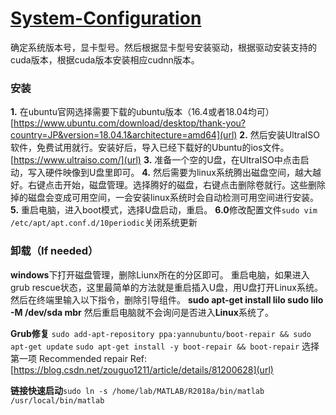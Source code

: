 # [System-Configuration](https://github.com/John-Joe/System-Configuration)
确定系统版本号，显卡型号。然后根据显卡型号安装驱动，根据驱动安装支持的cuda版本，根据cuda版本安装相应cudnn版本。
### 安装
**1.** 在ubuntu官网选择需要下载的ubuntu版本（16.4或者18.04均可）
[https://www.ubuntu.com/download/desktop/thank-you?country=JP&version=18.04.1&architecture=amd64](url)
**2.** 然后安装UltraISO软件，免费试用就行。安装好后，导入已经下载好的Ubuntu的ios文件。
[https://www.ultraiso.com/](url)
**3.** 准备一个空的U盘，在UltraISO中点击启动，写入硬件映像到U盘里即可。
**4.** 然后需要为linux系统腾出磁盘空间，越大越好。右键点击开始，磁盘管理。选择腾好的磁盘，右键点击删除卷就行。这些删除掉的磁盘会变成可用空间，一会安装linux系统时会自动检测可用空间进行安装。
**5.** 重启电脑，进入boot模式，选择U盘启动，重启。
**6.0**修改配置文件`sudo vim /etc/apt/apt.conf.d/10periodic`关闭系统更新

### 卸载（If needed）
**windows**下打开磁盘管理，删除Liunx所在的分区即可。
重启电脑，如果进入grub rescue状态，这里最简单的方法就是重启插入U盘，用U盘打开Linux系统。然后在终端里输入以下指令，删除引导组件。
**sudo apt-get install lilo
sudo lilo -M /dev/sda mbr**
然后重启电脑就不会询问是否进入**Linux**系统了。

**Grub修复**
`sudo add-apt-repository ppa:yannubuntu/boot-repair && sudo apt-get update`
`sudo apt-get install -y boot-repair && boot-repair`
选择第一项 Recommended repair
Ref:[https://blog.csdn.net/zouguo1211/article/details/81200628](url)

**链接快速启动**`sudo ln -s /home/lab/MATLAB/R2018a/bin/matlab /usr/local/bin/matlab`